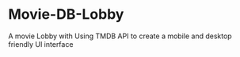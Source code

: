 # Movie-DB-Lobby
 A movie Lobby with Using TMDB API to create a mobile and desktop friendly UI interface
